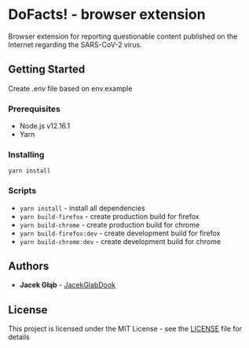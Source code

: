 # DoFacts! - browser extension

Browser extension for reporting questionable content published on the Internet regarding the SARS-CoV-2 virus.

## Getting Started

Create .env file based on env.example

### Prerequisites

 * Node.js v12.16.1
 * Yarn

### Installing

```
yarn install
```

### Scripts

- `yarn install` - install all dependencies
- `yarn build-firefox` - create production build for firefox
- `yarn build-chrome` - create production build for chrome
- `yarn build-firefox:dev` - create development build for firefox 
- `yarn build-chrome:dev` - create development build for chrome

## Authors

* **Jacek Głąb** - [JacekGlabDook](https://github.com/JacekGlabDook)

## License

This project is licensed under the MIT License - see the [LICENSE](LICENSE) file for details
